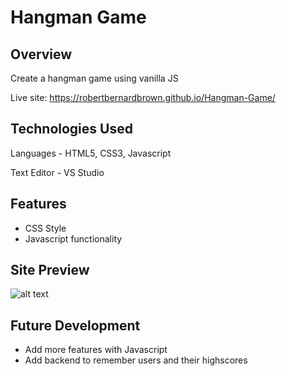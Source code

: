 # Hangman Game

## Overview

Create a hangman game using vanilla JS

Live site: https://robertbernardbrown.github.io/Hangman-Game/

## Technologies Used

Languages - HTML5, CSS3, Javascript

Text Editor - VS Studio

## Features

* CSS Style
* Javascript functionality

## Site Preview
![alt text](https://github.com/robertbernardbrown/Hangman-Game/blob/master/screenshot.png)

## Future Development

* Add more features with Javascript
* Add backend to remember users and their highscores

